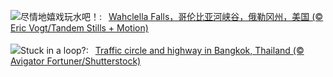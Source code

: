 ![](https://www.bing.com/th?id=OHR.WahclellaFalls_ZH-CN4932852217_UHD.jpg&w=1000)尽情地嬉戏玩水吧！:&nbsp;&ensp;[Wahclella Falls，哥伦比亚河峡谷，俄勒冈州，美国 (© Eric Vogt/Tandem Stills + Motion)](https://www.bing.com/th?id=OHR.WahclellaFalls_ZH-CN4932852217_UHD.jpg)
<br><br/>
![](https://www.bing.com/th?id=OHR.BangkokCircle_EN-US4243452532_UHD.jpg&w=1000)Stuck in a loop?:&nbsp;&ensp;[Traffic circle and highway in Bangkok, Thailand (© Avigator Fortuner/Shutterstock)](https://www.bing.com/th?id=OHR.BangkokCircle_EN-US4243452532_UHD.jpg)
<br><br/>
